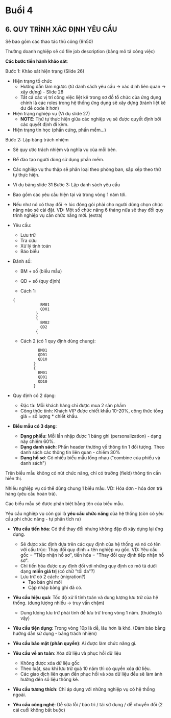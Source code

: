 # Buổi 4
## 6. **QUY TRÌNH XÁC ĐỊNH YÊU CẦU**

Sẽ bao gồm các thao tác thủ công (9h50)

Thường doanh nghiệp sẽ có file job description (bảng mô tả công việc)

**Các bước tiến hành khảo sát**:

Bước 1: Khảo sát hiện trạng (Slide 26)
- Hiện trạng tổ chức
    - Hướng dẫn làm ngược (từ danh sách yêu cầu -> xác định liên quan -> xây dựng) - Slide 28
    - Tất cả các vị trí công việc liệt kê trong sơ đồ tổ chức của ứng dụng chính là các roles trong hệ thống ứng dụng sẽ xây dựng (tránh liệt kê dư để code ít hơn)
- Hiện trạng nghiệp vụ (Ví dụ slide 27)
    - **NOTE**: Thứ tự thực hiện giữa các nghiệp vụ sẽ được quyết định bởi các quyết định đi kèm.
- Hiện trạng tin học (phần cứng, phần mềm...)

Bước 2: Lập bảng trách nhiệm
- Sẽ quy ước trách nhiệm và nghĩa vụ của mỗi bên.
- Để đào tạo người dùng sử dụng phần mềm.
- Các nghiệp vụ thu thập sẽ phân loại theo phòng ban, sắp xếp theo thứ tự thực hiện.
- Ví dụ bảng slide 31
Bước 3: Lập danh sách yêu cầu
- Bao gồm các yêu cầu hiện tại và trong vòng 1 năm tới.
- Nếu như nó có thay đổi -> lúc đóng gói phải cho người dùng chọn chức năng nào sẽ cài đặt. VD: Một số chức năng 6 tháng nữa sẽ thay đổi quy trình nghiệp vụ cần chức năng mới. (extra)
- Yêu cầu:
    - Lưu trữ
    - Tra cứu
    - Xử lý tính toán
    - Báo biểu
- Đánh số:
    - BM + số (biểu mẫu)
    - QD + số (quy định)
    
    - Cách 1:
    ```
    {
                BM01
                QD01
              }
              { 
                BM02
                QD2
              {
     ```
    - Cách 2 (có 1 quy định dùng chung): 
     ```      {
                BM01
                QD01
                QD10
              }
              {
                BM01
                QD01
                QD10
              }
    ```
- Quy định có 2 dạng: 
    - Đặc tả: Mỗi khách hàng chỉ được mua 2 sản phầm
    - Công thức tính: Khách VIP được chiết khấu 10-20%, công thức tổng giá = số lượng * chiết khấu.

- **Biểu mẫu có 3 dạng**:
    - **Dạng phiếu**: Mỗi lần nhập được 1 bảng ghi (personalization) - dạng này chiếm 60%.
    - **Dạng danh sách**: Phần header thường về thông tin 1 đối tượng. Theo danh sách các thông tin liên quan - chiếm 30%
    - **Dạng hồ sơ**: Có nhiều biểu mẫu lồng nhau ("combine của phiếu và danh sách")

Trên biểu mẫu không có nút chức năng, chỉ có trường (field) thông tin cần hiển thị.

Nhiều nghiệp vụ có thể dùng chung 1 biểu mẫu. VD: Hóa đơn - hóa đơn trả hàng (yêu cầu hoàn trả).

Các biểu mẫu sẽ được phân biệt bằng tên của biểu mẫu.

Yêu cầu nghiệp vụ còn gọi là **yêu cầu chức năng** của hệ thống (còn có yêu cầu phi chức năng - tự phân tích ra)

- **Yêu cầu tiến hóa**: Có thể thay đổi nhưng không đập đi xây dựng lại ứng dụng.
    - Sẽ được xác định dựa trên các quy định của hệ thống và nó có tên với cấu trúc: Thay đổi quy định + tên nghiệp vụ gốc. VD: Yêu cầu gốc = "Tiếp nhận hồ sơ", tiến hóa = "Thay đổi quy định tiếp nhận hồ sơ". 
    - Chỉ tiến hóa được quy định đối với những quy định có mô tả dưới dạng **miền giá trị** (có chữ "tối đa"?)
    - Lưu trữ có 2 cách: (migration?)
        - Tạo bản ghi mới
        - Cập nhập bảng ghi đã có.
- **Yêu cầu hiệu quả**: Tốc độ xử lí tính toán và dung lượng lưu trữ của hệ thống. (dung lượng nhiều -> truy vấn chậm)
    - Dung lượng lưu trữ phải tính để lưu trữ trong vòng 1 năm. (thường là vậy)

- **Yêu cầu tiện dụng**: Trong vòng 10p là dễ, lâu hơn là khó. (Đảm bảo bằng hướng dẫn sử dụng - bảng trách nhiệm)

- **Yêu cầu bảo mật (phân quyền)**: Ai được làm chức năng gì.

- **Yêu cầu về an toàn**: Xóa dữ liệu và phục hồi dữ liệu
    - Không được xóa dữ liệu gốc
    - Theo luật, sau khi lưu trữ quá 10 năm thì có quyền xóa dữ liệu.
    - Các giao dịch liên quan đến phục hồi và xóa dữ liệu đều sẽ làm ảnh hưởng đến số liệu thống kê.

- **Yêu cầu tương thích**: Chỉ áp dụng với những nghiệp vụ có hệ thống ngoài. 

- **Yêu cầu công nghệ**: Dễ sửa lỗi / bảo trì / tái sử dụng / dễ chuyển đổi (2 cái cuối không bắt buộc)
